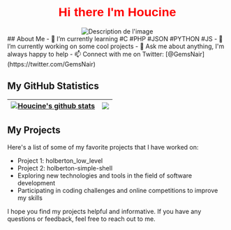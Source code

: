<h1 style="text-align: center; color: red; font-family: 'Comic Sans MS', cursive, sans-serif;">Hi there I'm Houcine</h1>

<div style="text-align: center;">
  <img src="https://zupimages.net/up/23/22/fqai.gif" alt="Description de l'image" style="max-width: 1000%;" />
</div>
## About Me
- 🌱 I’m currently learning #C #PHP #JSON #PYTHON #JS
- 🔭 I’m currently working on some cool projects
- 💬 Ask me about anything, I'm always happy to help
- 📫 Connect with me on Twitter: [@GemsNair](https://twitter.com/GemsNair)


## My GitHub Statistics

| <a href="https://github.com/anuraghazra/github-readme-stats"><img align="center" src="https://github-readme-stats.vercel.app/api?username=nairbh&show_icons=true&include_all_commits=true&theme=buefy&hide_border=true" alt="Houcine's github stats" /></a> | <a href="https://github.com/anuraghazra/github-readme-stats"><img align="center" src="https://github-readme-stats.vercel.app/api/top-langs/?username=nairbh=compact&theme=buefy&hide_border=true" /></a> |
| ------------- | ------------- |
## My Projects

Here's a list of some of my favorite projects that I have worked on:

- Project 1: holberton_low_level
- Project 2: holberton-simple-shell
- Exploring new technologies and tools in the field of software development
- Participating in coding challenges and online competitions to improve my skills

I hope you find my projects helpful and informative. If you have any questions or feedback, feel free to reach out to me.
